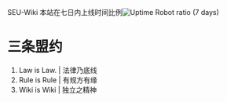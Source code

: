 SEU-Wiki
本站在七日内上线时间比例![Uptime Robot ratio (7 days)](https://img.shields.io/uptimerobot/ratio/7/m782198135-db316fcf840f1b0e8451e4c9.svg)
# 三条盟约
1. Law is Law. | 法律乃底线
2. Rule is Rule | 有规方有缘
3. Wiki is Wiki | 独立之精神
